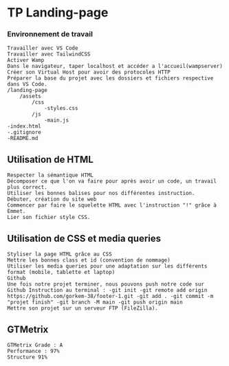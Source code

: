 # TP Landing-page 
### Environnement de travail
    Travailler avec VS Code
    Travailler avec TailwindCSS
    Activer Wamp
    Dans le navigateur, taper localhost et accéder a l'accueil(wampserver)
    Créer son Virtual Host pour avoir des protocoles HTTP
    Préparer la base du projet avec les dossiers et fichiers respective dans VS Code.
    /landing-page 
        /assets 
            /css 
                -styles.css
            /js
                -main.js 
    -index.html 
    -.gitignore 
    -README.md

## Utilisation de HTML
    Respecter la sémantique HTML
    Décomposer ce que l'on va faire pour après avoir un code, un travail plus correct.
    Utiliser les bonnes balises pour nos différentes instruction.
    Débuter, création du site web
    Commencer par faire le squelette HTML avec l'instruction "!" grâce à Emmet.
    Lier son fichier style CSS.

## Utilisation de CSS et media queries 
    Styliser la page HTML grâce au CSS
    Mettre les bonnes class et id (convention de nommage)
    Utiliser les media queries pour une adaptation sur les différents format (mobile, tablette et laptop)
    Github
    Une fois notre projet terminer, nous pouvons push notre code sur Github Instruction au terminal : -git init -git remote add origin https://github.com/gorkem-38/footer-1.git -git add . -git commit -m "projet finish" -git branch -M main -git push origin main
    Mettre son projet sur un serveur FTP (FileZilla).

## GTMetrix 
    GTMetrix Grade : A
    Performance : 97%
    Structure 91%